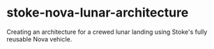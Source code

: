 # stoke-nova-lunar-architecture
Creating an architecture for a crewed lunar landing using Stoke's fully reusable Nova vehicle.
